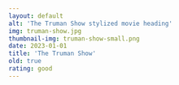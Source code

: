 ```yaml
---
layout: default
alt: 'The Truman Show stylized movie heading'
img: truman-show.jpg
thumbnail-img: truman-show-small.png
date: 2023-01-01
title: 'The Truman Show'
old: true
rating: good
---
```

